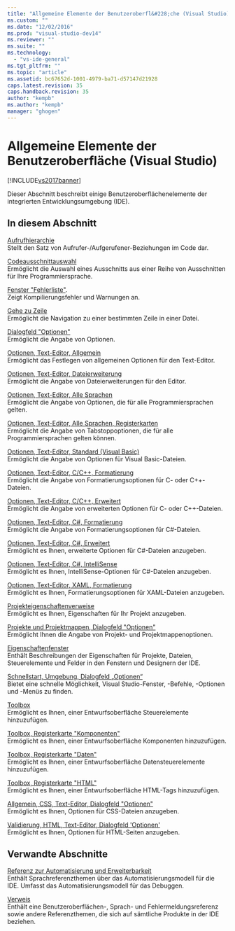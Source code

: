 ```yaml
---
title: "Allgemeine Elemente der Benutzeroberfl&#228;che (Visual Studio) | Microsoft Docs"
ms.custom: ""
ms.date: "12/02/2016"
ms.prod: "visual-studio-dev14"
ms.reviewer: ""
ms.suite: ""
ms.technology: 
  - "vs-ide-general"
ms.tgt_pltfrm: ""
ms.topic: "article"
ms.assetid: bc67652d-1001-4979-ba71-d57147d21928
caps.latest.revision: 35
caps.handback.revision: 35
author: "kempb"
ms.author: "kempb"
manager: "ghogen"
---
```

# Allgemeine Elemente der Benutzeroberfl&#228;che (Visual Studio)
[!INCLUDE[vs2017banner](../../code-quality/includes/vs2017banner.md)]

Dieser Abschnitt beschreibt einige Benutzeroberflächenelemente der integrierten Entwicklungsumgebung \(IDE\).  
  
## In diesem Abschnitt  
 [Aufrufhierarchie](../../ide/reference/call-hierarchy.md)  
 Stellt den Satz von Aufrufer\-\/Aufgerufener\-Beziehungen im Code dar.  
  
 [Codeausschnittauswahl](../../ide/reference/code-snippet-picker.md)  
 Ermöglicht die Auswahl eines Ausschnitts aus einer Reihe von Ausschnitten für Ihre Programmiersprache.  
  
 [Fenster "Fehlerliste"](../../ide/reference/error-list-window.md).  
 Zeigt Kompilierungsfehler und Warnungen an.  
  
 [Gehe zu Zeile](../../ide/reference/go-to-line.md)  
 Ermöglicht die Navigation zu einer bestimmten Zeile in einer Datei.  
  
 [Dialogfeld "Optionen"](../../ide/reference/options-dialog-box-visual-studio.md)  
 Ermöglicht die Angabe von Optionen.  
  
 [Optionen, Text\-Editor, Allgemein](../../ide/reference/options-text-editor-general.md)  
 Ermöglicht das Festlegen von allgemeinen Optionen für den Text\-Editor.  
  
 [Optionen, Text\-Editor, Dateierweiterung](../../ide/reference/options-text-editor-file-extension.md)  
 Ermöglicht die Angabe von Dateierweiterungen für den Editor.  
  
 [Optionen, Text\-Editor, Alle Sprachen](../../ide/reference/options-text-editor-all-languages.md)  
 Ermöglicht die Angabe von Optionen, die für alle Programmiersprachen gelten.  
  
 [Optionen, Text\-Editor, Alle Sprachen, Registerkarten](../../ide/reference/options-text-editor-all-languages-tabs.md)  
 Ermöglicht die Angabe von Tabstoppoptionen, die für alle Programmiersprachen gelten können.  
  
 [Optionen, Text\-Editor, Standard \(Visual Basic\)](../../ide/reference/options-text-editor-basic-visual-basic.md)  
 Ermöglicht die Angabe von Optionen für Visual Basic\-Dateien.  
  
 [Optionen, Text\-Editor, C\/C\+\+, Formatierung](../../ide/reference/options-text-editor-c-cpp-formatting.md)  
 Ermöglicht die Angabe von Formatierungsoptionen für C\- oder C\+\+\-Dateien.  
  
 [Optionen, Text\-Editor, C\/C\+\+, Erweitert](../../ide/reference/options-text-editor-c-cpp-advanced.md)  
 Ermöglicht die Angabe von erweiterten Optionen für C\- oder C\+\+\-Dateien.  
  
 [Optionen, Text\-Editor, C\#, Formatierung](../../ide/reference/options-text-editor-csharp-formatting.md)  
 Ermöglicht die Angabe von Formatierungsoptionen für C\#\-Dateien.  
  
 [Optionen, Text\-Editor, C\#, Erweitert](../../ide/reference/options-text-editor-csharp-advanced.md)  
 Ermöglicht es Ihnen, erweiterte Optionen für C\#\-Dateien anzugeben.  
  
 [Optionen, Text\-Editor, C\#, IntelliSense](../../ide/reference/options-text-editor-csharp-intellisense.md)  
 Ermöglicht es Ihnen, IntelliSense\-Optionen für C\#\-Dateien anzugeben.  
  
 [Optionen, Text\-Editor, XAML, Formatierung](../../ide/reference/options-text-editor-xaml-formatting.md)  
 Ermöglicht es Ihnen, Formatierungsoptionen für XAML\-Dateien anzugeben.  
  
 [Projekteigenschaftenverweise](../../ide/reference/project-properties-reference.md)  
 Ermöglicht es Ihnen, Eigenschaften für Ihr Projekt anzugeben.  
  
 [Projekte und Projektmappen, Dialogfeld "Optionen"](../../ide/reference/projects-and-solutions-options-dialog-box.md)  
 Ermöglicht Ihnen die Angabe von Projekt\- und Projektmappenoptionen.  
  
 [Eigenschaftenfenster](../../ide/reference/properties-window.md)  
 Enthält Beschreibungen der Eigenschaften für Projekte, Dateien, Steuerelemente und Felder in den Fenstern und Designern der IDE.  
  
 [Schnellstart, Umgebung, Dialogfeld „Optionen“](../../ide/reference/quick-launch-environment-options-dialog-box.md)  
 Bietet eine schnelle Möglichkeit, Visual Studio\-Fenster, \-Befehle, \-Optionen und \-Menüs zu finden.  
  
 [Toolbox](../../ide/reference/toolbox.md)  
 Ermöglicht es Ihnen, einer Entwurfsoberfläche Steuerelemente hinzuzufügen.  
  
 [Toolbox, Registerkarte "Komponenten"](../../ide/reference/toolbox-components-tab.md)  
 Ermöglicht es Ihnen, einer Entwurfsoberfläche Komponenten hinzuzufügen.  
  
 [Toolbox, Registerkarte "Daten"](../../ide/reference/toolbox-data-tab.md)  
 Ermöglicht es Ihnen, einer Entwurfsoberfläche Datensteuerelemente hinzuzufügen.  
  
 [Toolbox, Registerkarte "HTML"](../../ide/reference/toolbox-html-tab.md)  
 Ermöglicht es Ihnen, einer Entwurfsoberfläche HTML\-Tags hinzuzufügen.  
  
 [Allgemein, CSS, Text\-Editor, Dialogfeld "Optionen"](../Topic/General,%20CSS,%20Text%20Editor,%20Options%20Dialog%20Box.md)  
 Ermöglicht es Ihnen, Optionen für CSS\-Dateien anzugeben.  
  
 [Validierung, HTML, Text\-Editor, Dialogfeld 'Optionen'](../Topic/Validation,%20HTML,%20Text%20Editor,%20Options%20Dialog%20Box.md)  
 Ermöglicht es Ihnen, Optionen für HTML\-Seiten anzugeben.  
  
## Verwandte Abschnitte  
 [Referenz zur Automatisierung und Erweiterbarkeit](../Topic/Automation%20and%20Extensibility%20Reference.md)  
 Enthält Sprachreferenzthemen über das Automatisierungsmodell für die IDE.  Umfasst das Automatisierungsmodell für das Debuggen.  
  
 [Verweis](../../ide/reference/visual-studio-reference.md)  
 Enthält eine Benutzeroberflächen\-, Sprach\- und Fehlermeldungsreferenz sowie andere Referenzthemen, die sich auf sämtliche Produkte in der IDE beziehen.